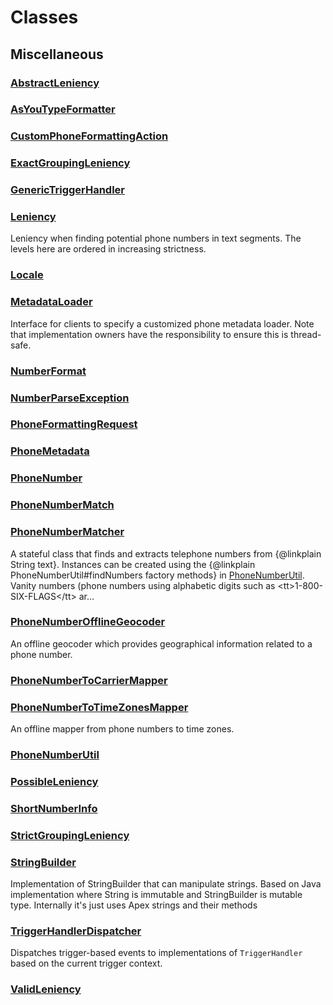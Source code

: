 # Classes
## Miscellaneous

### [AbstractLeniency](/Miscellaneous/AbstractLeniency.md)


### [AsYouTypeFormatter](/Miscellaneous/AsYouTypeFormatter.md)




### [CustomPhoneFormattingAction](/Miscellaneous/CustomPhoneFormattingAction.md)


### [ExactGroupingLeniency](/Miscellaneous/ExactGroupingLeniency.md)


### [GenericTriggerHandler](/Miscellaneous/GenericTriggerHandler.md)


### [Leniency](/Miscellaneous/Leniency.md)

Leniency when finding potential phone numbers in text segments. The levels
here are ordered in increasing strictness.



### [Locale](/Miscellaneous/Locale.md)


### [MetadataLoader](/Miscellaneous/MetadataLoader.md)

Interface for clients to specify a customized phone metadata loader.
Note that implementation owners have the responsibility to ensure this is
thread-safe.



### [NumberFormat](/Miscellaneous/NumberFormat.md)


### [NumberParseException](/Miscellaneous/NumberParseException.md)


### [PhoneFormattingRequest](/Miscellaneous/PhoneFormattingRequest.md)


### [PhoneMetadata](/Miscellaneous/PhoneMetadata.md)


### [PhoneNumber](/Miscellaneous/PhoneNumber.md)


### [PhoneNumberMatch](/Miscellaneous/PhoneNumberMatch.md)




### [PhoneNumberMatcher](/Miscellaneous/PhoneNumberMatcher.md)

A stateful class that finds and extracts telephone numbers from {@linkplain String text}.
Instances can be created using the {@linkplain PhoneNumberUtil#findNumbers factory methods} in
[PhoneNumberUtil](/Miscellaneous/PhoneNumberUtil.md).
Vanity numbers (phone numbers using alphabetic digits such as &lt;tt&gt;1-800-SIX-FLAGS&lt;/tt&gt; ar&hellip;


### [PhoneNumberOfflineGeocoder](/Miscellaneous/PhoneNumberOfflineGeocoder.md)

An offline geocoder which provides geographical information related to a phone number.



### [PhoneNumberToCarrierMapper](/Miscellaneous/PhoneNumberToCarrierMapper.md)


### [PhoneNumberToTimeZonesMapper](/Miscellaneous/PhoneNumberToTimeZonesMapper.md)

An offline mapper from phone numbers to time zones.



### [PhoneNumberUtil](/Miscellaneous/PhoneNumberUtil.md)


### [PossibleLeniency](/Miscellaneous/PossibleLeniency.md)


### [ShortNumberInfo](/Miscellaneous/ShortNumberInfo.md)




### [StrictGroupingLeniency](/Miscellaneous/StrictGroupingLeniency.md)


### [StringBuilder](/Miscellaneous/StringBuilder.md)

Implementation of StringBuilder that can manipulate strings.
Based on Java implementation where String is immutable and
StringBuilder is mutable type. Internally it's just uses
Apex strings and their methods



### [TriggerHandlerDispatcher](/Miscellaneous/TriggerHandlerDispatcher.md)

Dispatches trigger-based events to implementations of <code>TriggerHandler</code> based on the current trigger context.



### [ValidLeniency](/Miscellaneous/ValidLeniency.md)

